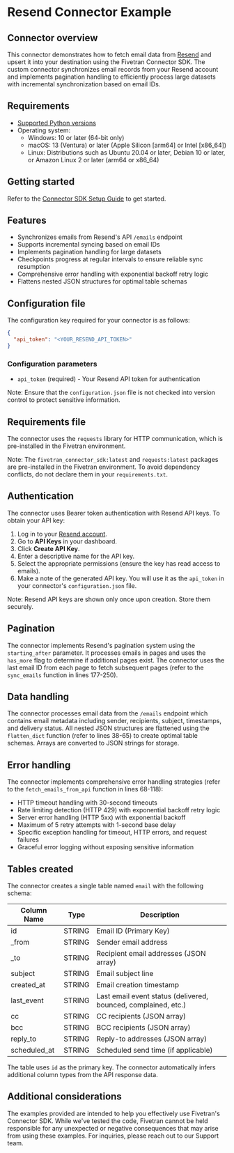 # Resend Connector Example

## Connector overview
This connector demonstrates how to fetch email data from [Resend](https://resend.com/) and upsert it into your destination using the Fivetran Connector SDK. The custom connector synchronizes email records from your Resend account and implements pagination handling to efficiently process large datasets with incremental synchronization based on email IDs.

## Requirements
- [Supported Python versions](https://github.com/fivetran/fivetran_connector_sdk/blob/main/README.md#requirements)
- Operating system:
  - Windows: 10 or later (64-bit only)
  - macOS: 13 (Ventura) or later (Apple Silicon [arm64] or Intel [x86_64])
  - Linux: Distributions such as Ubuntu 20.04 or later, Debian 10 or later, or Amazon Linux 2 or later (arm64 or x86_64)

## Getting started
Refer to the [Connector SDK Setup Guide](https://fivetran.com/docs/connectors/connector-sdk/setup-guide) to get started.

## Features
- Synchronizes emails from Resend's API `/emails` endpoint
- Supports incremental syncing based on email IDs
- Implements pagination handling for large datasets
- Checkpoints progress at regular intervals to ensure reliable sync resumption
- Comprehensive error handling with exponential backoff retry logic
- Flattens nested JSON structures for optimal table schemas

## Configuration file
The configuration key required for your connector is as follows:

```json
{
  "api_token": "<YOUR_RESEND_API_TOKEN>"
}
```

### Configuration parameters

- `api_token` (required) - Your Resend API token for authentication

Note: Ensure that the `configuration.json` file is not checked into version control to protect sensitive information.

## Requirements file
The connector uses the `requests` library for HTTP communication, which is pre-installed in the Fivetran environment.

Note: The `fivetran_connector_sdk:latest` and `requests:latest` packages are pre-installed in the Fivetran environment. To avoid dependency conflicts, do not declare them in your `requirements.txt`.

## Authentication
The connector uses Bearer token authentication with Resend API keys. To obtain your API key:

1. Log in to your [Resend account](https://resend.com/).
2. Go to **API Keys** in your dashboard.
3. Click **Create API Key**.
4. Enter a descriptive name for the API key.
5. Select the appropriate permissions (ensure the key has read access to emails).
6. Make a note of the generated API key. You will use it as the `api_token` in your connector's `configuration.json` file.

Note: Resend API keys are shown only once upon creation. Store them securely.

## Pagination
The connector implements Resend's pagination system using the `starting_after` parameter. It processes emails in pages and uses the `has_more` flag to determine if additional pages exist. The connector uses the last email ID from each page to fetch subsequent pages (refer to the `sync_emails` function in lines 177-250).

## Data handling
The connector processes email data from the `/emails` endpoint which contains email metadata including sender, recipients, subject, timestamps, and delivery status. All nested JSON structures are flattened using the `flatten_dict` function (refer to lines 38-65) to create optimal table schemas. Arrays are converted to JSON strings for storage.

## Error handling
The connector implements comprehensive error handling strategies (refer to the `fetch_emails_from_api` function in lines 68-118):
- HTTP timeout handling with 30-second timeouts
- Rate limiting detection (HTTP 429) with exponential backoff retry logic
- Server error handling (HTTP 5xx) with exponential backoff
- Maximum of 5 retry attempts with 1-second base delay
- Specific exception handling for timeout, HTTP errors, and request failures
- Graceful error logging without exposing sensitive information

## Tables created
The connector creates a single table named `email` with the following schema:

| Column Name | Type | Description |
|------------|------|-------------|
| id | STRING | Email ID (Primary Key) |
| _from | STRING | Sender email address |
| _to | STRING | Recipient email addresses (JSON array) |
| subject | STRING | Email subject line |
| created_at | STRING | Email creation timestamp |
| last_event | STRING | Last email event status (delivered, bounced, complained, etc.) |
| cc | STRING | CC recipients (JSON array) |
| bcc | STRING | BCC recipients (JSON array) |
| reply_to | STRING | Reply-to addresses (JSON array) |
| scheduled_at | STRING | Scheduled send time (if applicable) |

The table uses `id` as the primary key. The connector automatically infers additional column types from the API response data.

## Additional considerations
The examples provided are intended to help you effectively use Fivetran's Connector SDK. While we've tested the code, Fivetran cannot be held responsible for any unexpected or negative consequences that may arise from using these examples. For inquiries, please reach out to our Support team.
